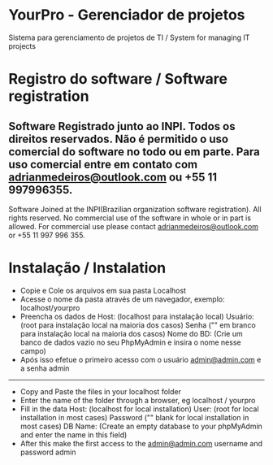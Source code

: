 # YourPro - Gerenciador de projetos
Sistema para gerenciamento de projetos de TI / System for managing IT projects


# Registro do software / Software registration

Software Registrado junto ao INPI.
Todos os direitos reservados. 
Não é permitido o uso comercial do software no todo ou em parte.
Para uso comercial entre em contato com adrianmedeiros@outlook.com ou +55 11 997996355.
---------------------------------------------------------------------------------------
Software Joined at the INPI(Brazilian organization software registration).
All rights reserved.
No commercial use of the software in whole or in part is allowed.
For commercial use please contact adrianmedeiros@outlook.com or +55 11 997 996 355.


# Instalação / Instalation

- Copie e Cole os arquivos em sua pasta Localhost
- Acesse o nome da pasta através de um navegador, exemplo: localhost/yourpro
- Preencha os dados de 
	Host: (localhost para instalação local)
	Usuário: (root para instalação local na maioria dos casos)
	Senha ("" em branco para instalação local na maioria dos casos)
	Nome do BD: (Crie um banco de dados vazio no seu PhpMyAdmin e insira o nome nesse campo)
- Após isso efetue o primeiro acesso com o usuário admin@admin.com e a senha admin
--------------------------------------------------------------------------------------------
- Copy and Paste the files in your localhost folder
- Enter the name of the folder through a browser, eg localhost / yourpro
- Fill in the data
Host: (localhost for local installation)
User: (root for local installation in most cases)
Password ("" blank for local installation in most cases)
DB Name: (Create an empty database to your phpMyAdmin and enter the name in this field)
- After this make the first access to the admin@admin.com username and password admin